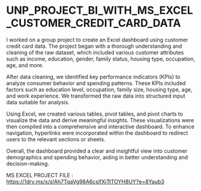 # UNP_PROJECT_BI_WITH_MS_EXCEL_CUSTOMER_CREDIT_CARD_DATA

I worked on a group project to create an Excel dashboard using customer credit card data. The project began with a thorough understanding and cleaning of the raw dataset, which included various customer attributes such as income, education, gender, family status, housing type, occupation, age, and more.

After data cleaning, we identified key performance indicators (KPIs) to analyze consumer behavior and spending patterns. These KPIs included factors such as education level, occupation, family size, housing type, age, and work experience. We transformed the raw data into structured input data suitable for analysis.

Using Excel, we created various tables, pivot tables, and pivot charts to visualize the data and derive meaningful insights. These visualizations were then compiled into a comprehensive and interactive dashboard. To enhance navigation, hyperlinks were incorporated within the dashboard to redirect users to the relevant sections or sheets.

Overall, the dashboard provided a clear and insightful view into customer demographics and spending behavior, aiding in better understanding and decision-making.

MS EXCEL PROJECT FILE : https://1drv.ms/x/s!Ah7TqaVg98A6cslfXiTtTOYH8UY?e=8Yaub3 
